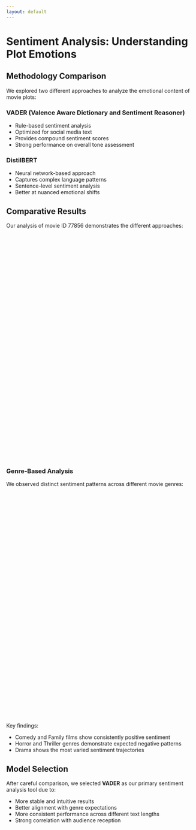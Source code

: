 ```yaml
---
layout: default
---
```


# Sentiment Analysis: Understanding Plot Emotions

## Methodology Comparison

We explored two different approaches to analyze the emotional content of movie plots:

### VADER (Valence Aware Dictionary and Sentiment Reasoner)
- Rule-based sentiment analysis
- Optimized for social media text
- Provides compound sentiment scores
- Strong performance on overall tone assessment

### DistilBERT
- Neural network-based approach
- Captures complex language patterns
- Sentence-level sentiment analysis
- Better at nuanced emotional shifts

## Comparative Results

Our analysis of movie ID 77856 demonstrates the different approaches:

<div id="sentiment-comparison-plot" class="plot-container" style="width: 100%; height: 600px;"></div>

### Genre-Based Analysis

We observed distinct sentiment patterns across different movie genres:

<div id="genre-sentiment-plot" class="plot-container" style="width: 100%; height: 600px;"></div>

Key findings:
- Comedy and Family films show consistently positive sentiment
- Horror and Thriller genres demonstrate expected negative patterns
- Drama shows the most varied sentiment trajectories

## Model Selection

After careful comparison, we selected **VADER** as our primary sentiment analysis tool due to:
- More stable and intuitive results
- Better alignment with genre expectations
- More consistent performance across different text lengths
- Strong correlation with audience reception

<script src="https://cdn.plot.ly/plotly-latest.min.js"></script>
<script src="https://cdnjs.cloudflare.com/ajax/libs/PapaParse/5.3.0/papaparse.min.js"></script>
<script src="{{ site.baseurl }}/assets/js/utilities.js"></script>
<script src="{{ site.baseurl }}/assets/js/sentiment-analysis-plots.js"></script>
<script>
document.addEventListener('DOMContentLoaded', async function() {
    try {
        const vaderResponse = await fetch('{{ site.baseurl }}/data/sentence_sentimental_analysis_Vader.csv');
        const vaderData = await vaderResponse.text();
        
        const distilbertResponse = await fetch('{{ site.baseurl }}/data/distillbert_sentiment_analysis.csv');
        const distilbertData = await distilbertResponse.text();
        
        Papa.parse(vaderData, {
            header: true,
            complete: function(vaderResults) {
                Papa.parse(distilbertData, {
                    header: true,
                    complete: function(distilbertResults) {
                        createSentimentPlots(vaderResults.data, distilbertResults.data);
                    }
                });
            }
        });
    } catch (error) {
        console.error('Error loading sentiment data:', error);
    }
});
</script>